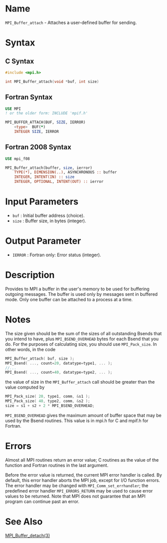 # Name

`MPI_Buffer_attach` - Attaches a user-defined buffer for sending.

# Syntax

## C Syntax

```c
#include <mpi.h>

int MPI_Buffer_attach(void *buf, int size)
```

## Fortran Syntax

```fortran
USE MPI
! or the older form: INCLUDE 'mpif.h'

MPI_BUFFER_ATTACH(BUF, SIZE, IERROR)
	<type>	BUF(*)
	INTEGER	SIZE, IERROR
```

## Fortran 2008 Syntax

```fortran
USE mpi_f08

MPI_Buffer_attach(buffer, size, ierror)
	TYPE(*), DIMENSION(..), ASYNCHRONOUS :: buffer
	INTEGER, INTENT(IN) :: size
	INTEGER, OPTIONAL, INTENT(OUT) :: ierror
```

# Input Parameters

* `buf` : Initial buffer address (choice).
* `size` : Buffer size, in bytes (integer).

# Output Parameter

* `IERROR` : Fortran only: Error status (integer).

# Description

Provides to MPI a buffer in the user's memory to be used for buffering
outgoing messages. The buffer is used only by messages sent in buffered
mode. Only one buffer can be attached to a process at a time.

# Notes

The size given should be the sum of the sizes of all outstanding Bsends
that you intend to have, plus `MPI_BSEND_OVERHEAD` bytes for each Bsend
that you do. For the purposes of calculating size, you should use
`MPI_Pack_size`. In other words, in the code

```c
MPI_Buffer_attach( buf, size );
MPI_Bsend( ..., count=20, datatype=type1, ... );
//...
MPI_Bsend( ..., count=40, datatype=type2, ... );
```
the value of size in the `MPI_Buffer_attach` call should be greater than the value computed by

```c
MPI_Pack_size( 20, type1, comm, &s1 );
MPI_Pack_size( 40, type2, comm, &s2 );
size = s1 + s2 + 2 * MPI_BSEND_OVERHEAD;
```

`MPI_BSEND_OVERHEAD` gives the maximum amount of buffer space that may be
used by the  Bsend  routines.  This value is in mpi.h for C and mpif.h
for Fortran.

# Errors

Almost all MPI routines return an error value; C routines as the value
of the function and Fortran routines in the last argument.

Before the error value is returned, the current MPI error handler is
called. By default, this error handler aborts the MPI job, except for
I/O function errors. The error handler may be changed with
`MPI_Comm_set_errhandler`; the predefined error handler `MPI_ERRORS_RETURN`
may be used to cause error values to be returned. Note that MPI does not
guarantee that an MPI program can continue past an error.


# See Also

[MPI_Buffer_detach(3)](./?file=MPI_Buffer_detach.md)
